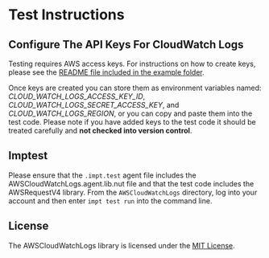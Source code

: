 # Test Instructions #

## Configure The API Keys For CloudWatch Logs ##

Testing requires AWS access keys. For instructions on how to create keys, please see the [README file included in the example folder](../example/README.md).

Once keys are created you can store them as environment variables named: *CLOUD_WATCH_LOGS_ACCESS_KEY_ID*, *CLOUD_WATCH_LOGS_SECRET_ACCESS_KEY*, and *CLOUD_WATCH_LOGS_REGION*, or you can copy and paste them into the test code. Please note if you have added keys to the test code it should be treated carefully and **not checked into version control**.

## Imptest ##

Please ensure that the `.impt.test` agent file includes the AWSCloudWatchLogs.agent.lib.nut file and that the test code includes the AWSRequestV4 library.
From the `AWSCloudWatchLogs` directory, log into your account and then enter `impt test run` into the command line.

## License ##

The AWSCloudWatchLogs library is licensed under the [MIT License](../LICENSE).


